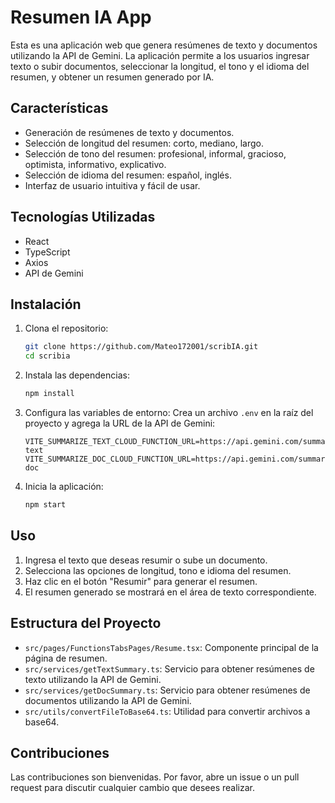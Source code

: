 # Resumen IA App

Esta es una aplicación web que genera resúmenes de texto y documentos utilizando la API de Gemini. La aplicación permite a los usuarios ingresar texto o subir documentos, seleccionar la longitud, el tono y el idioma del resumen, y obtener un resumen generado por IA.

## Características

- Generación de resúmenes de texto y documentos.
- Selección de longitud del resumen: corto, mediano, largo.
- Selección de tono del resumen: profesional, informal, gracioso, optimista, informativo, explicativo.
- Selección de idioma del resumen: español, inglés.
- Interfaz de usuario intuitiva y fácil de usar.

## Tecnologías Utilizadas

- React
- TypeScript
- Axios
- API de Gemini

## Instalación

1. Clona el repositorio:
    ```sh
    git clone https://github.com/Mateo172001/scribIA.git
    cd scribia
    ```

2. Instala las dependencias:
    ```sh
    npm install
    ```

3. Configura las variables de entorno:
    Crea un archivo `.env` en la raíz del proyecto y agrega la URL de la API de Gemini:
    ```env
    VITE_SUMMARIZE_TEXT_CLOUD_FUNCTION_URL=https://api.gemini.com/summarize-text
    VITE_SUMMARIZE_DOC_CLOUD_FUNCTION_URL=https://api.gemini.com/summarize-doc
    ```

4. Inicia la aplicación:
    ```sh
    npm start
    ```

## Uso

1. Ingresa el texto que deseas resumir o sube un documento.
2. Selecciona las opciones de longitud, tono e idioma del resumen.
3. Haz clic en el botón "Resumir" para generar el resumen.
4. El resumen generado se mostrará en el área de texto correspondiente.

## Estructura del Proyecto

- `src/pages/FunctionsTabsPages/Resume.tsx`: Componente principal de la página de resumen.
- `src/services/getTextSummary.ts`: Servicio para obtener resúmenes de texto utilizando la API de Gemini.
- `src/services/getDocSummary.ts`: Servicio para obtener resúmenes de documentos utilizando la API de Gemini.
- `src/utils/convertFileToBase64.ts`: Utilidad para convertir archivos a base64.

## Contribuciones

Las contribuciones son bienvenidas. Por favor, abre un issue o un pull request para discutir cualquier cambio que desees realizar.
